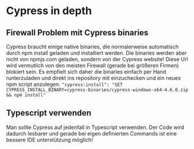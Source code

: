 # Cypress in depth

## Firewall Problem mit Cypress binaries

Cypress braucht einige native binaries, die normalerweise automatisch durch npm install geladen und installiert werden.
Die binaries werden aber nicht von npmjs.com geladen, sondern von der Cypress website! Diese Url wird vermutlich von
den meisten Firewall (gerade bei größeren Firmen) blokiert sein.
Es empfielt sich daher die binaries einfach per Hand runterzuladen und direkt ins repository mit einzuchecken und ein 
neues npm script anzulegen.
``
    "cypress:install": "SET CYPRESS_INSTALL_BINARY=cypress-binaries/cypress-windows-x64-4.6.0.zip && npm install"
``

## Typescript verwenden

Man sollte Cypress auf jedenfall in Typescript verwenden. Der Code wird dadurch lesbarer und gerade bei eigen definierten
Commands ist eine bessere IDE unterstützung möglich!

